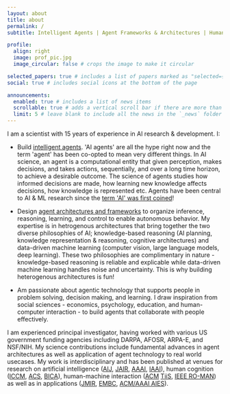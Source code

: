 ```yaml
---
layout: about
title: about
permalink: /
subtitle: Intelligent Agents | Agent Frameworks & Architectures | Human Cognition

profile:
  align: right
  image: prof_pic.jpg
  image_circular: false # crops the image to make it circular

selected_papers: true # includes a list of papers marked as "selected={true}"
social: true # includes social icons at the bottom of the page

announcements:
  enabled: true # includes a list of news items
  scrollable: true # adds a vertical scroll bar if there are more than 3 news items
  limit: 5 # leave blank to include all the news in the `_news` folder
---
```


I am a scientist with 15 years of experience in AI research & development.  I:  

* Build [intelligent agents](https://people.eecs.berkeley.edu/~russell/aima1e/chapter02.pdf). 'AI agents' are all the hype right now and the term 'agent' has been co-opted to mean very different things. In AI science, an agent is a computational entity that given perception, makes decisions, and takes actions, sequentially, and over a long time horizon, to achieve a desirable outcome. The science of agents studies how informed decisions are made, how learning new knowledge affects decisions, how knowledge is represented etc. Agents have been central to AI & ML research since the [term 'AI' was first coined](https://en.wikipedia.org/wiki/Dartmouth_workshop)!   

* Design [agent architectures and frameworks](https://en.wikipedia.org/wiki/Agent_architecture) to organize inference, reasoning, learning, and control to enable autonomous behavior. My expertise is in hetrogenous architectures that bring together the two diverse philosophies of AI; knowledge-based reasoning (AI planning, knowledge representation & reasoning, cognitive architectures) and data-driven machine learning (computer vision, large language models, deep learning). These two philosophies are complimentary in nature - knowledge-based reasoning is reliable and explicable while data-driven machine learning handles noise and uncertainty. This is why building heterogenous architectures is fun!

* Am passionate about agentic technology that supports people in problem solving, decision making, and learning. I draw inspiration from social sciences - economics, psychology, education, and human-computer interaction - to build agents that collaborate with people effectively. 

I am experienced principal investigator, having worked with various US government funding agencies including DARPA, AFOSR, ARPA-E, and NSF/NIH. My science contributions include fundamental advances in agent architectures as well as application of agent technology to real world usecases. My work is interdisciplinary and has been published at venues for research on artificial intelligence ([AIJ](https://www.sciencedirect.com/science/article/abs/pii/S0004370224000973), [JAIR](https://www.jair.org/index.php/jair/article/view/11352), [AAAI](https://www.aaai.org/ocs/index.php/AAAI/AAAI14/paper/viewFile/8630/8446), [IAAI](https://www.aaai.org/ocs/index.php/IAAI/IAAI17/paper/viewPaper/14963)), human cognition ([ICCM](https://iccm-conference.github.io/), [ACS](http://cogsys.org/journal/volume2/article-2-9.pdf), [BICA](https://www.sciencedirect.com/science/article/pii/S2212683X14000164)), human-machine interaction ([ACM](https://dl.acm.org/doi/abs/10.1145/3375790) [TiiS](https://dl.acm.org/doi/abs/10.1145/3366501), [IEEE RO-MAN](https://ieeexplore.ieee.org/document/9515448)) as well as in applications ([JMIR](https://www.jmir.org/2017/11/e397/), [EMBC](https://ieeexplore.ieee.org/abstract/document/7591428), [ACM/AAAI AIES](https://dl.acm.org/doi/abs/10.1145/3306618.3314271)). 
